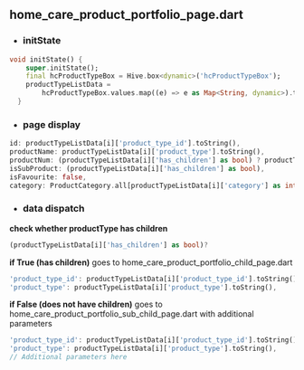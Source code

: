 ## home_care_product_portfolio_page.dart

- ### initState

```dart
void initState() {
    super.initState();
    final hcProductTypeBox = Hive.box<dynamic>('hcProductTypeBox');
    productTypeListData =
        hcProductTypeBox.values.map((e) => e as Map<String, dynamic>).toList();
  }
```
- ### page display
```dart
id: productTypeListData[i]['product_type_id'].toString(),
productName: productTypeListData[i]['product_type'].toString(),
productNum: (productTypeListData[i]['has_children'] as bool) ? productTypeListData[i]['product_type_amount'].toString() : '0',
isSubProduct: (productTypeListData[i]['has_children'] as bool),
isFavourite: false,
category: ProductCategory.all[productTypeListData[i]['category'] as int],
```
- ### data dispatch
**check whether productType has children**
```dart
(productTypeListData[i]['has_children'] as bool)?
```
**if True (has children)** 
goes to home_care_product_portfolio_child_page.dart
```dart
'product_type_id': productTypeListData[i]['product_type_id'].toString(),
'product_type': productTypeListData[i]['product_type'].toString(),
```
**if False (does not have children)** 
goes to home_care_product_portfolio_sub_child_page.dart with additional parameters

```dart
'product_type_id': productTypeListData[i]['product_type_id'].toString(),
'product_type': productTypeListData[i]['product_type'].toString(),
// Additional parameters here
```